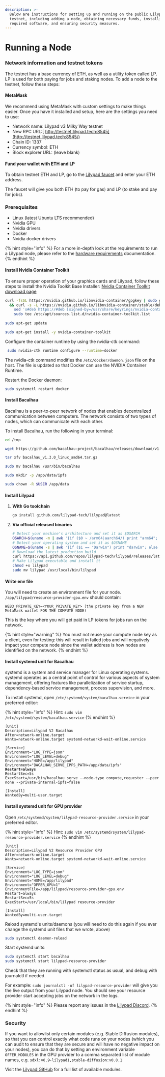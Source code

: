 ```yaml
---
description: >-
  Below are instructions for setting up and running on the public Lilypad
  testnet, including adding a node, obtaining necessary funds, installing
  required software, and ensuring security measures.
---
```


# Running a Node

### Network information and testnet tokens

The testnet has a base currency of ETH, as well as a utility token called LP. LP is used for both paying for jobs and staking nodes. To add a node to the testnet, follow these steps:

#### MetaMask

We recommend using MetaMask with custom settings to make things easier. Once you have it installed and setup, here are the settings you need to use:

* Network name: Lilypad v3 Milky Way testnet
* New RPC URL:[ http://testnet.lilypad.tech:8545](http://testnet.lilypad.tech:8545/)
* Chain ID: 1337
* Currency symbol: ETH
* Block explorer URL: (leave blank)

#### Fund your wallet with ETH and LP

To obtain testnet ETH and LP, go to the [Lilypad faucet](http://faucet.lilypad.tech) and enter your ETH address.

The faucet will give you both ETH (to pay for gas) and LP (to stake and pay for jobs).

### Prerequisites

* Linux (latest Ubuntu LTS recommended)
* Nvidia GPU
* Nvidia drivers
* Docker
* Nvidia docker drivers

{% hint style="info" %}
For a more in-depth look at the requirements to run a Lilypad node, please refer to the [hardware requirements](hardware-requirements.md) documentation.
{% endhint %}

#### Install Nvidia Container Toolkit

To ensure proper operation of your graphics cards and Lilypad, follow these steps to install the Nvidia Toolkit Base Installer: [Nvidia Container Toolkit download page](https://docs.nvidia.com/datacenter/cloud-native/container-toolkit/latest/install-guide.html)

```bash
curl -fsSL https://nvidia.github.io/libnvidia-container/gpgkey | sudo gpg --dearmor -o /usr/share/keyrings/nvidia-container-toolkit-keyring.gpg \
  && curl -s -L https://nvidia.github.io/libnvidia-container/stable/deb/nvidia-container-toolkit.list | \
    sed 's#deb https://#deb [signed-by=/usr/share/keyrings/nvidia-container-toolkit-keyring.gpg] https://#g' | \
    sudo tee /etc/apt/sources.list.d/nvidia-container-toolkit.list
    
sudo apt-get update

sudo apt-get install -y nvidia-container-toolkit
```

Configure the container runtime by using the nvidia-ctk command:

```bash
 sudo nvidia-ctk runtime configure --runtime=docker
```

The nvidia-ctk command modifies the `/etc/docker/daemon.json` file on the host. The file is updated so that Docker can use the NVIDIA Container Runtime.

Restart the Docker daemon:

```bash
sudo systemctl restart docker
```

#### Install Bacalhau

Bacalhau is a peer-to-peer network of nodes that enables decentralized communication between computers. The network consists of two types of nodes, which can communicate with each other.

To install Bacalhau, run the following in your terminal:

```bash
cd /tmp

wget https://github.com/bacalhau-project/bacalhau/releases/download/v1.3.0/bacalhau_v1.3.0_linux_amd64.tar.gz

tar xfv bacalhau_v1.3.0_linux_amd64.tar.gz

sudo mv bacalhau /usr/bin/bacalhau

sudo mkdir -p /app/data/ipfs

sudo chown -R $USER /app/data
```

#### Install Lilypad

1.  **With Go toolchain**

    ```bash
    go install github.com/lilypad-tech/lilypad@latest
    ```
2.  **Via official released binaries**

    ```bash
    # Detect your machine's architecture and set it as $OSARCH
    OSARCH=$(uname -m | awk '{if ($0 ~ /arm64|aarch64/) print "arm64"; else if ($0 ~ /x86_64|amd64/) print "amd64"; else print "unsupported_arch"}') && export OSARCH
    # Detect your operating system and set it as $OSNAME
    OSNAME=$(uname -s | awk '{if ($1 == "Darwin") print "darwin"; else if ($1 == "Linux") print "linux"; else print "unsupported_os"}') && export OSNAME;
    # Download the latest production build
    curl https://api.github.com/repos/lilypad-tech/lilypad/releases/latest | grep "browser_download_url.*lilypad-$OSNAME-$OSARCH" | cut -d : -f 2,3 | tr -d \" | wget -qi - -O lilypad
    # Make Lilypad executable and install it
    chmod +x lilypad
    sudo mv lilypad /usr/local/bin/lilypad
    ```

#### Write env file

You will need to create an environment file for your node. `/app/lilypad/resource-provider-gpu.env` should contain:

```
WEB3_PRIVATE_KEY=<YOUR_PRIVATE_KEY> (the private key from a NEW MetaMask wallet FOR THE COMPUTE NODE)
```

This is the key where you will get paid in LP tokens for jobs run on the network.

{% hint style="warning" %}
You must not reuse your compute node key as a client, even for testing: this will result in failed jobs and will negatively impact your compute node since the wallet address is how nodes are identified on the network.
{% endhint %}

#### Install systemd unit for Bacalhau

systemd is a system and service manager for Linux operating systems. systemd operates as a central point of control for various aspects of system management, offering features like parallelization of service startup, dependency-based service management, process supervision, and more.

To install systemd, open `/etc/systemd/system/bacalhau.service` in your preferred editor:

{% hint style="info" %}
Hint: `sudo vim /etc/systemd/system/bacalhau.service`
{% endhint %}

<pre><code>[Unit]
Description=Lilypad V2 Bacalhau
After=network-online.target
Wants=network-online.target systemd-networkd-wait-online.service

[Service]
Environment="LOG_TYPE=json"
Environment="LOG_LEVEL=debug"
Environment="HOME=/app/lilypad"
Environment="BACALHAU_SERVE_IPFS_PATH=/app/data/ipfs"
<strong>Restart=always
</strong>RestartSec=5s
ExecStart=/usr/bin/bacalhau serve --node-type compute,requester --peer none --private-internal-ipfs=false

[Install]
WantedBy=multi-user.target
</code></pre>

#### Install systemd unit for GPU provider

Open `/etc/systemd/system/lilypad-resource-provider.service` in your preferred editor.

{% hint style="info" %}
Hint: `sudo vim /etc/systemd/system/lilypad-resource-provider.service`
{% endhint %}

```
[Unit]
Description=Lilypad V2 Resource Provider GPU
After=network-online.target
Wants=network-online.target systemd-networkd-wait-online.service

[Service]
Environment="LOG_TYPE=json"
Environment="LOG_LEVEL=debug"
Environment="HOME=/app/lilypad"
Environment="OFFER_GPU=1"
EnvironmentFile=/app/lilypad/resource-provider-gpu.env
Restart=always
RestartSec=5s
ExecStart=/usr/local/bin/lilypad resource-provider 

[Install]
WantedBy=multi-user.target
```

Reload systemd's units/daemons (you will need to do this again if you ever change the systemd unit files that we wrote, above)

```bash
sudo systemctl daemon-reload
```

Start systemd units:

```bash
sudo systemctl start bacalhau
sudo systemctl start lilypad-resource-provider
```

Check that they are running with systemctl status as usual, and debug with journalctl if needed.

For example: `sudo journalctl -uf lilypad-resource-provider` will give you the live output from your Lilypad node. You should see your resource provider start accepting jobs on the network in the logs.

{% hint style="info" %}
Please report any issues in the [Lilypad Discord](https://lilypad.team/discord).
{% endhint %}

### Security

If you want to allowlist only certain modules (e.g. Stable Diffusion modules), so that you can control exactly what code runs on your nodes (which you can audit to ensure that they are secure and will have no negative impact on your nodes), you can do that by setting an environment variable `OFFER_MODULES` in the GPU provider to a comma separated list of module names, e.g. `sdxl:v0.9-lilypad1,stable-diffusion:v0.0.1`

Visit the [Lilypad GitHub](https://github.com/Lilypad-Tech/lilypad#available-modules) for a full list of available modules.

